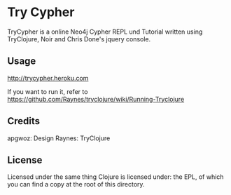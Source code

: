 # Try Cypher

TryCypher is a online Neo4j Cypher REPL und Tutorial written using TryClojure, Noir and Chris Done's jquery console.

## Usage

http://trycypher.heroku.com

If you want to run it, refer to https://github.com/Raynes/tryclojure/wiki/Running-Tryclojure

## Credits

apgwoz: Design
Raynes: TryClojure

## License

Licensed under the same thing Clojure is licensed under: the EPL, of which you can find a copy at the root of this directory.
